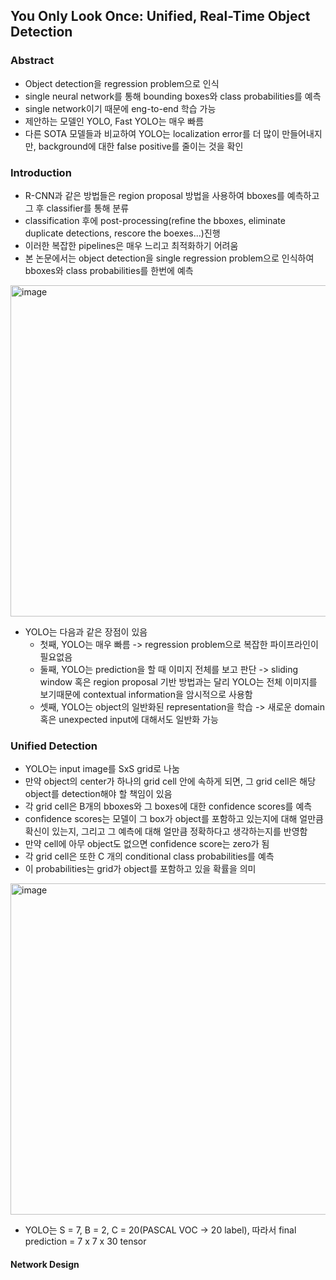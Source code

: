 ## You Only Look Once: Unified, Real-Time Object Detection

### Abstract
- Object detection을 regression problem으로 인식
- single neural network를 통해 bounding boxes와 class probabilities를 예측
- single network이기 때문에 eng-to-end 학습 가능
- 제안하는 모델인 YOLO, Fast YOLO는 매우 빠름
- 다른 SOTA 모델들과 비교하여 YOLO는 localization error를 더 많이 만들어내지만, background에 대한 false positive를 줄이는 것을 확인


### Introduction
- R-CNN과 같은 방법들은 region proposal 방법을 사용하여 bboxes를 예측하고 그 후 classifier를 통해 분류
- classification 후에 post-processing(refine the bboxes, eliminate duplicate detections, rescore the boexes...)진행
- 이러한 복잡한 pipelines은 매우 느리고 최적화하기 어려움
- 본 논문에서는 object detection을 single regression problem으로 인식하여 bboxes와 class probabilities를 한번에 예측

<img width="530" alt="image" src="https://user-images.githubusercontent.com/48814946/111060058-98bb9080-84dd-11eb-96d3-5bc390dcfa79.png">

- YOLO는 다음과 같은 장점이 있음
  - 첫째, YOLO는 매우 빠름 -> regression problem으로 복잡한 파이프라인이 필요없음
  - 둘째, YOLO는 prediction을 할 때 이미지 전체를 보고 판단 -> sliding window 혹은 region proposal 기반 방법과는 달리 YOLO는 전체 이미지를 보기때문에 contextual information을 암시적으로 사용함
  - 셋째, YOLO는 object의 일반화된 representation을 학습 -> 새로운 domain 혹은 unexpected input에 대해서도 일반화 가능


### Unified Detection
- YOLO는 input image를 SxS grid로 나눔
- 만약 object의 center가 하나의 grid cell 안에 속하게 되면, 그 grid cell은 해당 object를 detection해야 할 책임이 있음
- 각 grid cell은 B개의 bboxes와 그 boxes에 대한 confidence scores를 예측
- confidence scores는 모델이 그 box가 object를 포함하고 있는지에 대해 얼만큼 확신이 있는지, 그리고 그 예측에 대해 얼만큼 정확하다고 생각하는지를 반영함
- 만약 cell에 아무 object도 없으면 confidence score는 zero가 됨
- 각 grid cell은 또한 C 개의 conditional class probabilities를 예측
- 이 probabilities는 grid가 object를 포함하고 있을 확률을 의미

<img width="530" alt="image" src="https://user-images.githubusercontent.com/48814946/111060375-cacdf200-84df-11eb-9a35-088b496f042e.png">

- YOLO는 S = 7, B = 2, C = 20(PASCAL VOC -> 20 label), 따라서 final prediction = 7 x 7 x 30 tensor 

#### Network Design
  
